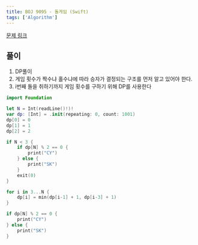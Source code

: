 ```yaml
---
title: BOJ 9095 - 돌게임 (Swift)
tags: ['Algorithm']
---
```


[문제 링크](https://www.acmicpc.net/problem/9655)

## 풀이

1. DP풀이
2. 게임 횟수가 짝수냐 홀수냐에 따라 승자가 결정되는 구조를 먼저 알고 있어야 한다.
3. i번째 돌을 취하기까지 게임 횟수를 구하기 위해 DP를 사용한다

```swift
import Foundation

let N = Int(readLine()!)!
var dp: [Int] = .init(repeating: 0, count: 1001)
dp[0] = 0
dp[1] = 1
dp[2] = 2

if N < 3 {
    if dp[N] % 2 == 0 {
        print("CY")
    } else {
        print("SK")
    }
    exit(0)
}

for i in 3...N {
    dp[i] = min(dp[i-1] + 1, dp[i-3] + 1)
}

if dp[N] % 2 == 0 {
    print("CY")
} else {
    print("SK")
}
```
